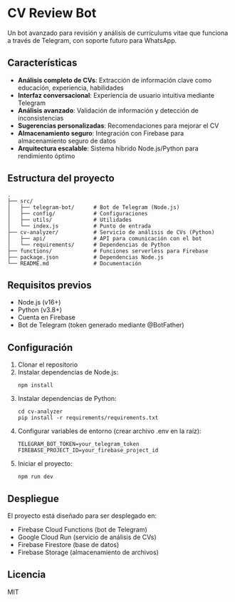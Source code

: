 # CV Review Bot

Un bot avanzado para revisión y análisis de currículums vitae que funciona a través de Telegram, con soporte futuro para WhatsApp.

## Características

- **Análisis completo de CVs**: Extracción de información clave como educación, experiencia, habilidades
- **Interfaz conversacional**: Experiencia de usuario intuitiva mediante Telegram
- **Análisis avanzado**: Validación de información y detección de inconsistencias
- **Sugerencias personalizadas**: Recomendaciones para mejorar el CV
- **Almacenamiento seguro**: Integración con Firebase para almacenamiento seguro de datos
- **Arquitectura escalable**: Sistema híbrido Node.js/Python para rendimiento óptimo

## Estructura del proyecto

```
.
├── src/
│   ├── telegram-bot/      # Bot de Telegram (Node.js)
│   ├── config/            # Configuraciones
│   ├── utils/             # Utilidades
│   └── index.js           # Punto de entrada
├── cv-analyzer/           # Servicio de análisis de CVs (Python)
│   ├── api/               # API para comunicación con el bot
│   └── requirements/      # Dependencias de Python
├── functions/             # Funciones serverless para Firebase
├── package.json           # Dependencias Node.js
└── README.md              # Documentación
```

## Requisitos previos

- Node.js (v16+)
- Python (v3.8+)
- Cuenta en Firebase
- Bot de Telegram (token generado mediante @BotFather)

## Configuración

1. Clonar el repositorio
2. Instalar dependencias de Node.js:
   ```
   npm install
   ```
3. Instalar dependencias de Python:
   ```
   cd cv-analyzer
   pip install -r requirements/requirements.txt
   ```
4. Configurar variables de entorno (crear archivo .env en la raíz):
   ```
   TELEGRAM_BOT_TOKEN=your_telegram_token
   FIREBASE_PROJECT_ID=your_firebase_project_id
   ```
5. Iniciar el proyecto:
   ```
   npm run dev
   ```

## Despliegue

El proyecto está diseñado para ser desplegado en:
- Firebase Cloud Functions (bot de Telegram)
- Google Cloud Run (servicio de análisis de CVs)
- Firebase Firestore (base de datos)
- Firebase Storage (almacenamiento de archivos)

## Licencia

MIT
